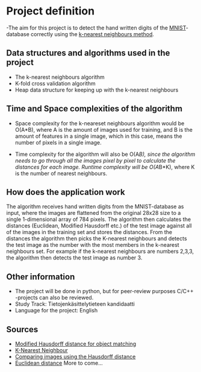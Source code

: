 # Project definition

-The aim for this project is to detect the hand written digits of the [MNIST](http://yann.lecun.com/exdb/mnist/)-database correctly using the [k-nearest neighbours method](http://scholarpedia.org/article/K-nearest_neighbor).

## Data structures and algorithms used in the project

- The k-nearest neighbours algorithm
- K-fold cross validation algorithm
- Heap data structure for keeping up with the k-nearest neighbours

## Time and Space complexities of the algorithm

- Space complexity for the k-neareset neighbours algorithm would be O(A*B), where A is the amount of images used for training, and B is the amount of features in a single image, which in this case, means the number of pixels in a single image.

- Time complexity for the algorithm will also be O(A*B), since the algorithm needs to go through all the images pixel by pixel to calculate the distances for each image. Runtime complexity will be O(A*B*K), where K is the number of nearest neighbours.

## How does the application work

The algorithm receives hand written digits from the MNIST-database as input, where the images are flattened from the original 28x28 size to a single 1-dimensional array of 784 pixels. The algorithm then calculates the distances (Euclidean, Modified Hausdorff etc.) of the test image against all of the images in the training set and stores the distances. From the distances the algorithm then picks the K-nearest neighbours and detects the test image as the number with the most members in the k-nearest neighbours set. For example if the k-nearest neighbours are numbers 2,3,3, the algorithm then detects the test image as number 3.

## Other information

- The project will be done in python, but for peer-review purposes C/C++ -projects can also be reviewed.
- Study Track: Tietojenkäsittelytieteen kandidaatti
- Language for the project: English

## Sources

- [Modified Hausdorff distance for object matching](http://citeseerx.ist.psu.edu/viewdoc/summary?doi=10.1.1.1.8155&rank=5&q=hausdorff&osm=&ossid=)
- [K-Nearest Neighbour](http://scholarpedia.org/article/K-nearest_neighbor)
- [Comparing images using the Hausdorff distance](https://people.eecs.berkeley.edu/~malik/cs294/Huttenlocher93.pdf)
- [Euclidean distance](https://citeseerx.ist.psu.edu/viewdoc/download?doi=10.1.1.680.2097&rep=rep1&type=pdf)
More to come...
